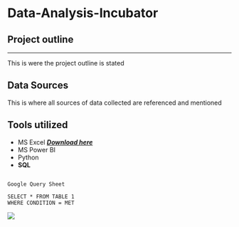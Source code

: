 # Data-Analysis-Incubator

## Project outline
---
This is were the project outline is stated

## Data Sources
This is where all sources of data collected are referenced and mentioned  

## Tools utilized
- MS Excel ***[Download here](https://www.microsoft.com)***
- MS Power BI
- Python
- **SQL**


```

Google Query Sheet

SELECT * FROM TABLE 1
WHERE CONDITION = MET

```
![](IMG_1637.jpg)
